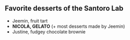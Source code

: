 ## Favorite desserts of the Santoro Lab

- Jeemin, fruit tart
- **NICOLA, GELATO** (+ most desserts made by Jeemin)
- Justine, fudgey chocolate brownie